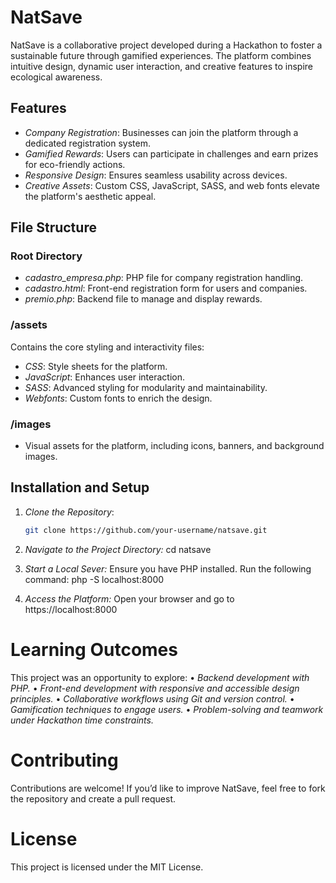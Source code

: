 # NatSave

NatSave is a collaborative project developed during a Hackathon to foster a sustainable future through gamified experiences. The platform combines intuitive design, dynamic user interaction, and creative features to inspire ecological awareness.

## Features

- *Company Registration*: Businesses can join the platform through a dedicated registration system.
- *Gamified Rewards*: Users can participate in challenges and earn prizes for eco-friendly actions.
- *Responsive Design*: Ensures seamless usability across devices.
- *Creative Assets*: Custom CSS, JavaScript, SASS, and web fonts elevate the platform's aesthetic appeal.

## File Structure

### Root Directory
- *cadastro_empresa.php*: PHP file for company registration handling.
- *cadastro.html*: Front-end registration form for users and companies.
- *premio.php*: Backend file to manage and display rewards.

### /assets
Contains the core styling and interactivity files:
- *CSS*: Style sheets for the platform.
- *JavaScript*: Enhances user interaction.
- *SASS*: Advanced styling for modularity and maintainability.
- *Webfonts*: Custom fonts to enrich the design.

### /images
- Visual assets for the platform, including icons, banners, and background images.

## Installation and Setup

1. *Clone the Repository*:
   ```bash
   git clone https://github.com/your-username/natsave.git

2. *Navigate to the Project Directory:*
    cd natsave

3. *Start a Local Sever:*
   Ensure you have PHP installed. Run the following command:
   php -S localhost:8000

4. *Access the Platform:*
   Open your browser and go to https://localhost:8000

# Learning Outcomes

This project was an opportunity to explore:
	•	*Backend development with PHP.*
	•	*Front-end development with responsive and accessible design principles.*
	•	*Collaborative workflows using Git and version control.*
	•	*Gamification techniques to engage users.*
	•	*Problem-solving and teamwork under Hackathon time constraints.*

# Contributing

Contributions are welcome! If you’d like to improve NatSave, feel free to fork the repository and create a pull request.

# License

This project is licensed under the MIT License.
   
